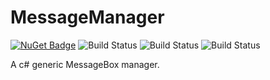 # MessageManager

[![NuGet Badge](https://buildstats.info/nuget/MessageManager?includePreReleases=true)](https://www.nuget.org/packages/MessageManager/)
![Build Status](https://github.com/Elskom/MessageManager/workflows/.NET%20Core%20%28build%20%26%20publish%20pre-release%29/badge.svg)
![Build Status](https://github.com/Elskom/MessageManager/workflows/.NET%20Core%20%28build%20%26%20publish%20release%29/badge.svg)
![Build Status](https://github.com/Elskom/MessageManager/workflows/.NET%20Core%20%28build20pull%20request%29/badge.svg)

A c# generic MessageBox manager.
